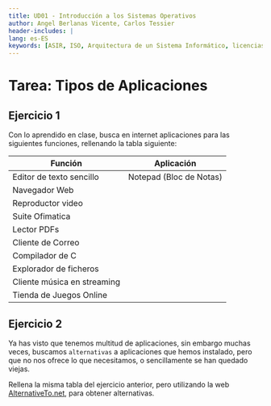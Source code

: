 ```yaml
---
title: UD01 - Introducción a los Sistemas Operativos
author: Angel Berlanas Vicente, Carlos Tessier
header-includes: |
lang: es-ES
keywords: [ASIR, ISO, Arquitectura de un Sistema Informático, licencias]
---
```


# Tarea: Tipos de Aplicaciones

## Ejercicio 1

Con lo aprendido en clase, busca en internet aplicaciones para las siguientes funciones, rellenando la tabla siguiente:

| Función | Aplicación |
| ------- | ---------- |
| Editor de texto sencillo | Notepad (Bloc de Notas)|
| Navegador Web || 
| Reproductor video||
| Suite Ofimatica||
| Lector PDFs||
| Cliente de Correo||
| Compilador de C||
| Explorador de ficheros||
| Cliente música en streaming||
| Tienda de Juegos Online||

## Ejercicio 2

Ya has visto que tenemos multitud de aplicaciones, sin embargo muchas veces, buscamos `alternativas` a aplicaciones que hemos instalado, pero que no nos ofrece lo que necesitamos, o sencillamente se han quedado viejas.

Rellena la misma tabla del ejercicio anterior, pero utilizando la web [AlternativeTo.net](https://alternativeto.net/), para obtener alternativas.

